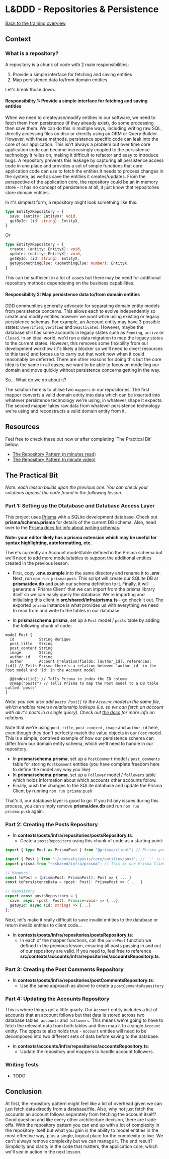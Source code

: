 # L&DDD - Repositories & Persistence

[Back to the training overview](https://github.com/PensionBee/l-and-ddd/tree/main#training-overview)

## Context

### What is a repository?

A repository is a chunk of code with 2 main responsibilities:

1. Provide a simple interface for fetching and saving entities
2. Map persistence data to/from domain entities

Let's break those down...

#### Responsibility 1: Provide a simple interface for fetching and saving entities

When we need to create/use/modify entities in our software, we need to fetch them from persistence (if they already exist), do some processing then save them. We can do this in multiple ways, including writing raw SQL, directly accessing files on disc or directly using an ORM or Query Builder. However, with these methods, persistence specific code can leak into the core of our application. This isn't always a problem but over time core application code can become increasingly coupled to the persistence technology it relies on, making it difficult to refactor and easy to introduce bugs. A repository prevents this leakage by capturing all persistence access code in one place and provides a set of simple functions that core application code can use to fetch the entities it needs to process changes in the system, as well as save the entities it creates/updates. From the perspective of the application core, the repository could be an in memory store - it has no concept of persistence at all, it just know that repositories store domain entities.

In it's simplest form, a repository might look something like this:

```ts
type EntityXRepository = {
  save: (entity: EntityX): void,
  getById: (id: string): EntityX,
}
```

Or

```ts
type EntityXRepository = {
  create: (entity: EntityX): void,
  update: (entity: EntityX): void,
  getById: (id: string): EntityX,
  getBySomethingElse: (somethingElse: number): EntityX,
}
```

This can be sufficient in a lot of cases but there may be need for additional repository methods dependening on the business capabilities.

#### Responsibility 2: Map persistence data to/from domain entities

DDD communities generally advocate for separating domain entity models from persistence concerns. This allows each to evolve independently so create and modify entities however we want while using existing or legacy persistence schemas. For example, an Account entity may have 3 possible states: `Unverified`, `Verified` and `Deactivated`. However, maybe the database still has some accounts in legacy states such as `Pending`, `active` or `Closed`. In an ideal world, we'd run a data migration to map the legacy states to the current states. However, this removes some flexibility from our development workflow (it's likely a blocker so we'll need to divert resources to this task) and forces us to carry out that work now when it could reasonably be deferred. There are other reasons for doing this but the core idea is the same in all cases; we want to be able to focus on modelling our domain and move quickly without persistence concerns getting in the way.

So... What do we do about it?

The solution here is to utilise two `mappers` in our repositories. The first mapper converts a valid domain entity into data which can be inserted into whatever persistence technology we're using, in whatever shape it expects. The second mapper takes raw data from whatever persistence technology we're using and reconstructs a valid domain entity from it.

## Resources

Feel free to check these out now or after completing 'The Practical Bit' below.

- [The Repository Pattern (n minutes read)](https://)
- [The Repository Pattern (n minute video)](https://)

## The Practical Bit

*Note: each lesson builds upon the previous one. You can check your solutions against the code found in the following lesson.*

### Part 1: Setting up the Dtatabase and Database Access Layer

This project uses [Prisma](https://www.prisma.io) with a SQLite development database. Check out **prisma/schema.prisma** for details of the current DB schema. Also, head over to the [Prisma docs for info about writing schemas](https://www.prisma.io/docs/concepts/components/prisma-schema).

**Note: your editor likely has a prisma extension which may be useful for syntax highlighting, autoformatting, etc.**

There's currently an Account model/table defined in the Prisma schema but we'll need to add more models/tables to support the additional entities created in the previous lesson.

- First, copy **.env.example** into the same directory and rename it to **.env**. Next, run `npm run prisma:push`. This script will create our SQLite DB at **prisma/dev.db** and push our schema definition to it. Finally, it will generate a 'Prisma Client' that we can import from the prisma library itself so we can easily query the database. We're importing and initialising this client in **src/shared/infra/prisma.ts** - go check it out. The exported `prisma` instance is what provides us with everything we need to read from and write to the tables in our database.

- In **prisma/schema.prisma**, set up a `Post` model / `posts` table by adding the following chunk of code:

```prisma
model Post {
  id           String @unique
  post_title   String
  post_content String
  image        String
  author_id    String
  author       Account @relation(fields: [author_id], references: [id]) // Tells Prisma there's a relation between 'author_id' in the Post model and 'id' in the Account model

  @@index([id]) // Tells Prisma to index the ID column
  @@map("posts") // Tells Prisma to map the Post model to a DB table called 'posts'
}
```

*Note: you can also add `posts Post[]` to the `Account` model in the same file, which enables reverse relationship lookups (i.e. so we can fetch an account with all it's posts in a single query). Check out [the docs](https://www.prisma.io/docs/concepts/components/prisma-schema/relations) for more info on relations.*

Note that we're using `post_title`, `post_content`, `image` and `author_id` here, even though they don't perfectly match the value objects in our `Post` model. This is a simple, contrived example of how our persistence schema can differ from our domain entity schema, which we'll need to handle in our repository.

- In **prisma/schema.prisma**, set up a `PostComment` model / `post_comments` table for storing `PostComment` entities (you have complete freedom here to define the model any way you like)
- In **prisma/schema.prisma**, set up a `Follower` model / `followers` table which holds information about which accounts other accounts follow.
- Finally, push the changes to the SQLite database and update the Prisma Client by running `npm run prisma:push`

That's it, our database layer is good to go. If you hit any issues during this process, you can simply remove **prisma/dev.db** and run `npm run prisma:push` again.

### Part 2: Creating the Posts Repository

- In **contexts/posts/infra/repositories/postsRepository.ts**:
  - Ceate a `postsRepository` using this chunk of code as a starting point:

```ts
import { type Post as PrismaPost } from "@prisma/client"; // Prisma generates type definitions from our schema that we can use out of the box - pretty neat.

import { Post } from "~/contexts/posts/core/entities/post"; // '~' is configured in tsconfig.json to map to the 'src/' directory, reducing the need for deep relative imports
import prisma from "~/shared/infra/prisma"; // This is our Prisma Client instance - we can use this to access our DB tables via prisma.post.findOne(...), etc.

// Mappers
const toPost = (prismaPost: PrismaPost): Post => { ... }
const toPersistenceData = (post: Post): PrismaPost => { ... }

// Repository
export const postsRepository = {
  save: async (post: Post): Promise<void> => {...},
  getById: async (id: string) => {...}
};
```

Next, let's make it really difficult to save invalid entities to the database or return invalid entities to client code...

- In **contexts/posts/infra/repositories/postsRepository.ts**:
  - In each of the mapper functions, call the `parsePost` function we defined in the previous lesson, ensuring all posts passing in and out of our repository are valid. If you need to, feel free to reference **src/contexts/accounts/infra/repositories/accountsRepository.ts**.

### Part 3: Creating the Post Comments Repository

- In **contexts/posts/infra/repositories/postCommentsRepository.ts**:
  - Use the same approach as above to create a `postCommentsRepository`

### Part 4: Updating the Accounts Repository

This is where things get a little gnarly. Our `Account` entity includes a list of accounts that an account follows but that data is stored across two database tables: `accounts` and `followers`. This means we're going to have to fetch the relevant data from both tables and then map it to a single `Account` entity. The opposite also holds true - `Account` entities will need to be decomposed into two different sets of data before saving to the database.

- In **contexts/accounts/infra/repositories/accountsRepository.ts**:
  - Update the repository and mappers to handle account followers.

### Writing Tests

- TODO

## Conclusion

At first, the repository pattern might feel like a lot of overhead given we can just fetch data directly from a database/file. Also, why not just fetch the accounts an account follows separately from fetching the account itself? Good question and like every other architecture decision, there are trade-offs. With the repository pattern you can end up with a lot of complexity in the repository itself but what you gain is the ability to model entities in the most effective way, plus a single, logical place for the complexity to live. We can't always remove complexity but we can manage it. The end result? Simplicity and clarity in the code that matters, the application core, which we'll see in action in the next lesson.
